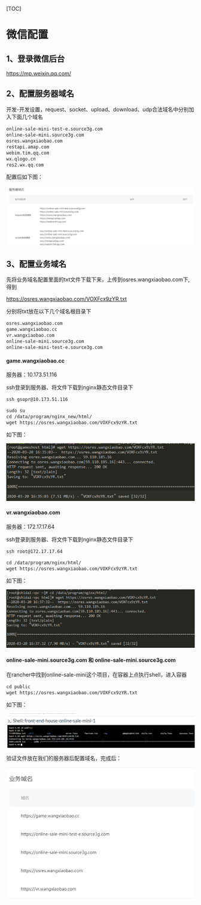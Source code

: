 [TOC]

# 微信配置

## 1、登录微信后台
https://mp.weixin.qq.com/

## 2、配置服务器域名

开发-开发设置，request、socket、upload、download、udp合法域名中分别加入下面几个域名

```vuejs
online-sale-mini-test-e.source3g.com
online-sale-mini.source3g.com
osres.wangxiaobao.com
restapi.amap.com
webim.tim.qq.com
wx.qlogo.cn
res2.wx.qq.com
```
配置后如下图：

![avatar](img/1.png)

## 3、配置业务域名

先将业务域名配置里面的txt文件下载下来，上传到osres.wangxiaobao.com下,得到

https://osres.wangxiaobao.com/VOXFcx9zYR.txt

分别将txt放在以下几个域名根目录下
```
osres.wangxiaobao.com
game.wangxiaobao.cc
vr.wangxiaobao.com
online-sale-mini.source3g.com
online-sale-mini-test-e.source3g.com
```

#### game.wangxiaobao.cc 
服务器：10.173.51.116

ssh登录到服务器、将文件下载到nginx静态文件目录下

```
ssh gsopr@10.173.51.116
```
```
sudo su
cd /data/program/nginx_new/html/
wget https://osres.wangxiaobao.com/VOXFcx9zYR.txt
```
如下图：

![avatar](img/2.png)


#### vr.wangxiaobao.com

服务器：172.17.17.64

ssh登录到服务器、将文件下载到nginx静态文件目录下


```
ssh root@172.17.17.64
```

```
cd /data/program/nginx/html/
wget https://osres.wangxiaobao.com/VOXFcx9zYR.txt
```
如下图：

![avatar](img/3.png)


#### online-sale-mini.source3g.com 和 online-sale-mini.source3g.com

在rancher中找到online-sale-mini这个项目，在容器上点执行shell，进入容器

```
cd public
wget https://osres.wangxiaobao.com/VOXFcx9zYR.txt
```
如下图：

![avatar](img/4.png)

验证文件放在我们的服务器后配置域名，完成后：

![avatar](img/5.png)
